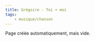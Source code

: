 ```yaml
---
title: Grégoire - Toi + moi
tags:
    - musique/chanson
---
```


Page créée automatiquement, mais vide.
